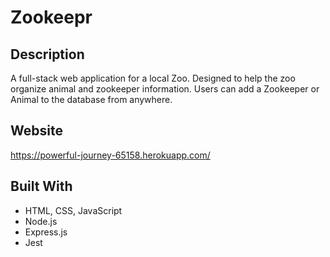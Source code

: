 # Zookeepr
## Description
A full-stack web application for a local Zoo. Designed to help the zoo organize animal and zookeeper information. Users can add a Zookeeper or Animal to the database from anywhere.
## Website
https://powerful-journey-65158.herokuapp.com/
## Built With
* HTML, CSS, JavaScript
* Node.js
* Express.js
* Jest